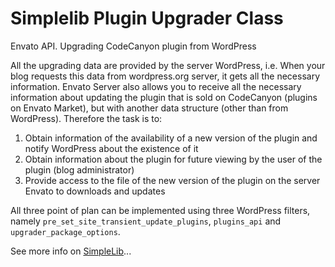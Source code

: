 # Simplelib Plugin Upgrader Class
Envato API. Upgrading CodeCanyon plugin from WordPress

All the upgrading data are provided by the server WordPress, i.e. When your blog requests this data from wordpress.org server, it gets all the necessary information. Envato Server also allows you to receive all the necessary information about updating the plugin that is sold on CodeCanyon (plugins on Envato Market), but with another data structure (other than from WordPress). Therefore the task is to:

1. Obtain information of the availability of a new version of the plugin and notify WordPress about the existence of it
2. Obtain information about the plugin for future viewing by the user of the plugin (blog administrator)
3. Provide access to the file of the new version of the plugin on the server Envato to downloads and updates

All three point of plan can be implemented using three WordPress filters, namely `pre_set_site_transient_update_plugins`,  `plugins_api` and `upgrader_package_options`.

See more info on [SimpleLib](http://www.simplelib.com/archives/envato-api-upgrading-plugin-from-wordpress/)...
